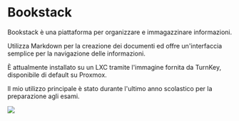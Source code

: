 # Bookstack

Bookstack è una piattaforma per organizzare e immagazzinare informazioni.

Utilizza Markdown per la creazione dei documenti ed offre un'interfaccia semplice per la navigazione delle informazioni.

È attualmente installato su un LXC tramite l'immagine fornita da TurnKey, disponibile di default su Proxmox.

Il mio utilizzo principale è stato durante l'ultimo anno scolastico per la preparazione agli esami. 

![](/assets/book.gif)

